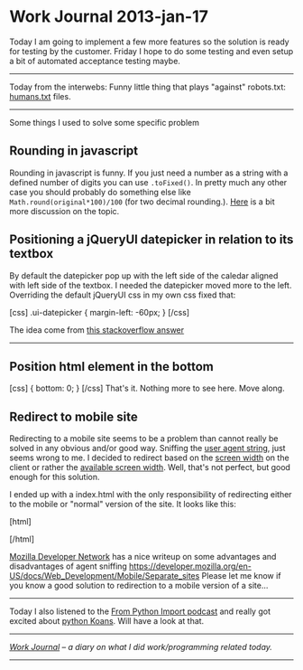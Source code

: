 # Work Journal 2013-jan-17

Today I am going to implement a few more features so the solution is ready for testing by the customer. Friday I hope to do some testing and even setup a bit of automated acceptance testing maybe. 

<hr/>

Today from the interwebs:
Funny little thing that plays "against" robots.txt: <a href="http://humanstxt.org/">humans.txt</a> files.

<hr/>


Some things I used to solve some specific problem

<h2>Rounding in javascript</h2>
Rounding in javascript is funny. If you just need a number as a string with a defined number of digits you can use <code>.toFixed()</code>. In pretty much any other case you should probably do something else like <code>Math.round(original*100)/100</code> (for two decimal rounding.). <a href="http://stackoverflow.com/questions/661562/how-to-format-a-float-in-javascript">Here</a> is a bit more discussion on the topic. 

<h2>Positioning a jQueryUI datepicker in relation to its textbox</h2>
By default the datepicker pop up with the left side of the caledar aligned with left side of the textbox. I needed the datepicker moved more to the left. Overriding the default jQueryUI css in my own css fixed that: 

[css]
.ui-datepicker { 
  margin-left: -60px;
}
[/css]

The idea come from <a href="http://stackoverflow.com/questions/662220/how-to-change-the-pop-up-position-of-the-jquery-datepicker-control/1346680#1346680">this stackoverflow answer</a> 

<hr/>

<h2>Position html element in the bottom</h2>
[css]
{
    bottom: 0;
}
[/css]
That's it. Nothing more to see here. Move along.

<h2>Redirect to mobile site</h2>
Redirecting to a mobile site seems to be a problem than cannot really be solved in any obvious and/or good way. Sniffing the <a href="http://en.wikipedia.org/wiki/User_agent">user agent string</a>, just seems wrong to me. I decided to redirect based on the <a href="https://developer.mozilla.org/en-US/docs/DOM/window.screen.width">screen width</a> on the client or rather the <a href="https://developer.mozilla.org/en-US/docs/DOM/window.screen.availWidth">available screen width</a>. Well, that's not perfect, but good enough for this solution. 

I ended up with a index.html with the only responsibility of redirecting either to the mobile or "normal" version of the site. It looks like this:

[html]
<!DOCTYPE html>
<html lang="da">
<head>
    <title>Bredb&aring;ndskortet - Erhvervsstyrelsen</title>
    <script type="text/javascript">
        var mobilesiteLocation = "./m.bredbaandskortet.html";
        var mainsiteLocation = "./bredbaandskortet.html";
        if (screen.availWidth <= 1050 && screen.availWidth <= 1050) { 
			document.location = mobilesiteLocation; 
			} else { 
			document.location = mainsiteLocation; }
    </script>
</head>
<body>
</body>
</html>
[/html]

<a href="https://developer.mozilla.org">Mozilla Developer Network</a> has a nice writeup on some advantages and disadvantages of agent sniffing <a href="https://developer.mozilla.org/en-US/docs/Web_Development/Mobile/Separate_sites">https://developer.mozilla.org/en-US/docs/Web_Development/Mobile/Separate_sites</a>
Please let me know if you know a good solution to redirection to a mobile version of a site...

<hr/> 

Today I also listened to the <a href="http://frompythonimportpodcast.com/">From Python Import podcast</a> and really got excited about <a href="https://github.com/gregmalcolm/python_koans">python Koans</a>. Will have a look at that. 

<hr />

<em><a href="/blog/work-journal-what-workprogramming-related-did-i-learn-today/">Work Journal</a> – a diary on what I did work/programming related today.</em>

<hr />

